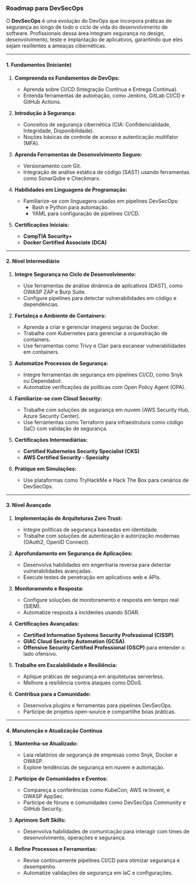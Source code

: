 ### Roadmap para DevSecOps

O **DevSecOps** é uma evolução do DevOps que incorpora práticas de segurança ao longo de todo o ciclo de vida do desenvolvimento de software. Profissionais dessa área integram segurança no design, desenvolvimento, teste e implantação de aplicativos, garantindo que eles sejam resilientes a ameaças cibernéticas.

---

#### **1. Fundamentos (Iniciante)**

1. **Compreenda os Fundamentos de DevOps:**
    
    - Aprenda sobre CI/CD (Integração Contínua e Entrega Contínua).
    - Entenda ferramentas de automação, como Jenkins, GitLab CI/CD e GitHub Actions.
2. **Introdução à Segurança:**
    
    - Conceitos de segurança cibernética (CIA: Confidencialidade, Integridade, Disponibilidade).
    - Noções básicas de controle de acesso e autenticação multifator (MFA).
3. **Aprenda Ferramentas de Desenvolvimento Seguro:**
    
    - Versionamento com Git.
    - Integração de análise estática de código (SAST) usando ferramentas como SonarQube e Checkmarx.
4. **Habilidades em Linguagens de Programação:**
    
    - Familiarize-se com linguagens usadas em pipelines DevSecOps:
        - Bash e Python para automação.
        - YAML para configuração de pipelines CI/CD.
5. **Certificações Iniciais:**
    
    - **CompTIA Security+**
    - **Docker Certified Associate (DCA)**

---

#### **2. Nível Intermediário**

1. **Integre Segurança no Ciclo de Desenvolvimento:**
    
    - Use ferramentas de análise dinâmica de aplicativos (DAST), como OWASP ZAP e Burp Suite.
    - Configure pipelines para detectar vulnerabilidades em código e dependências.
2. **Fortaleça o Ambiente de Containers:**
    
    - Aprenda a criar e gerenciar imagens seguras de Docker.
    - Trabalhe com Kubernetes para gerenciar a orquestração de containers.
    - Use ferramentas como Trivy e Clair para escanear vulnerabilidades em containers.
3. **Automatize Processos de Segurança:**
    
    - Integre ferramentas de segurança em pipelines CI/CD, como Snyk ou Dependabot.
    - Automatize verificações de políticas com Open Policy Agent (OPA).
4. **Familiarize-se com Cloud Security:**
    
    - Trabalhe com soluções de segurança em nuvem (AWS Security Hub, Azure Security Center).
    - Use ferramentas como Terraform para infraestrutura como código (IaC) com validação de segurança.
5. **Certificações Intermediárias:**
    
    - **Certified Kubernetes Security Specialist (CKS)**
    - **AWS Certified Security - Specialty**
6. **Pratique em Simulações:**
    
    - Use plataformas como TryHackMe e Hack The Box para cenários de DevSecOps.

---

#### **3. Nível Avançado**

1. **Implementação de Arquiteturas Zero Trust:**
    
    - Integre políticas de segurança baseadas em identidade.
    - Trabalhe com soluções de autenticação e autorização modernas (OAuth2, OpenID Connect).
2. **Aprofundamento em Segurança de Aplicações:**
    
    - Desenvolva habilidades em engenharia reversa para detectar vulnerabilidades avançadas.
    - Execute testes de penetração em aplicativos web e APIs.
3. **Monitoramento e Resposta:**
    
    - Configure soluções de monitoramento e resposta em tempo real (SIEM).
    - Automatize resposta a incidentes usando SOAR.
4. **Certificações Avançadas:**
    
    - **Certified Information Systems Security Professional (CISSP)**.
    - **GIAC Cloud Security Automation (GCSA)**.
    - **Offensive Security Certified Professional (OSCP)** para entender o lado ofensivo.
5. **Trabalhe em Escalabilidade e Resiliência:**
    
    - Aplique práticas de segurança em arquiteturas serverless.
    - Melhore a resiliência contra ataques como DDoS.
6. **Contribua para a Comunidade:**
    
    - Desenvolva plugins e ferramentas para pipelines DevSecOps.
    - Participe de projetos open-source e compartilhe boas práticas.

---

#### **4. Manutenção e Atualização Contínua**

1. **Mantenha-se Atualizado:**
    
    - Leia relatórios de segurança de empresas como Snyk, Docker e OWASP.
    - Explore tendências de segurança em nuvem e automação.
2. **Participe de Comunidades e Eventos:**
    
    - Compareça a conferências como KubeCon, AWS re:Invent, e OWASP AppSec.
    - Participe de fóruns e comunidades como DevSecOps Community e GitHub Security.
3. **Aprimore Soft Skills:**
    
    - Desenvolva habilidades de comunicação para interagir com times de desenvolvimento, operações e segurança.
4. **Refine Processos e Ferramentas:**
    
    - Revise continuamente pipelines CI/CD para otimizar segurança e desempenho.
    - Automatize validações de segurança em IaC e configurações.